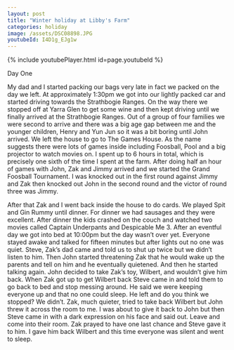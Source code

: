 ```yaml
---
layout: post
title: "Winter holiday at Libby's Farm"
categories: holiday
image: /assets/DSC08898.JPG
youtubeId: I4D1g_EJg1w
---
```


{% include youtubePlayer.html id=page.youtubeId %}

Day One

My dad and I started packing our bags very late in fact we packed on the day we left. At approximately 1:30pm we got into our lightly packed car and started driving towards the Strathbogie Ranges. On the way there we stopped off at Yarra Glen to get some wine and then kept driving until we finally arrived at the Strathbogie Ranges. Out of a group of four families we were second to arrive and there was a big age gap between me and the younger children, Henry and Yun Jun so it was a bit boring until John arrived. We left the house to go to The Games House. As the name suggests there were lots of games inside including Foosball, Pool and a big projector to watch movies on. I spent up to 6 hours in total, which is precisely one sixth of the time I spent at the farm. After doing half an hour of games with John, Zak and Jimmy arrived and we started the Grand Foosball Tournament. I was knocked out in the first round against Jimmy and Zak then knocked out John in the second round and the victor of round three was Jimmy. 

After that Zak and I went back inside the house to do cards. We played Spit and Gin Rummy until dinner. For dinner we had sausages and they were excellent. After dinner the kids crashed on the couch and watched two movies called Captain Underpants and Despicable Me 3. After an eventful day we got into bed at 10:00pm but the day wasn’t over yet. Everyone stayed awake and talked for fifteen minutes but after lights out no one was quiet. Steve, Zak’s dad came and told us to shut up twice but we didn’t listen to him. Then John started threatening Zak that he would wake up the parents and tell on him and he eventually quietened. And then he started talking again. John decided to take Zak’s toy, Wilbert, and wouldn’t give him back. When Zak got up to get Wilbert back Steve came in and told them to go back to bed and stop messing around. He said we were keeping everyone up and that no one could sleep. He left and do you think we stopped? We didn’t. Zak, much quieter, tried to take back Wilbert but John threw it across the room to me. I was about to give it back to John but then Steve came in with a dark expression on his face and said out. Leave and come into their room. Zak prayed to have one last chance and Steve gave it to him. I gave him back  Wilbert and this time everyone was silent and went to sleep.